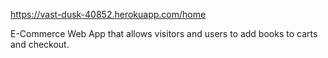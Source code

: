 https://vast-dusk-40852.herokuapp.com/home

E-Commerce Web App that allows visitors and users to add books to carts and checkout.

